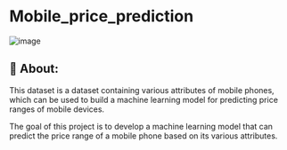 # Mobile_price_prediction
![image](https://github.com/RaedHabib/Mobile_Price_Prediction/assets/127057461/527c66e2-9257-4832-82ea-0ac8bd79d198)


## :dart: About: ##

This dataset is a dataset containing various attributes of mobile phones, which can be used to build a machine learning model for predicting price ranges of mobile devices.

The goal of this project is to develop a machine learning model that can predict the price range of a mobile phone based on its various attributes.


